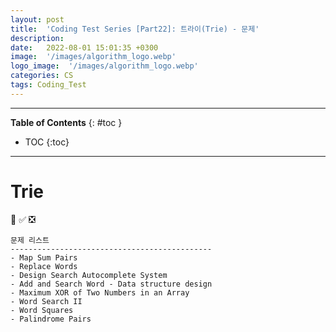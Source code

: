```yaml
---
layout: post
title:  'Coding Test Series [Part22]: 트라이(Trie) - 문제'
description: 
date:   2022-08-01 15:01:35 +0300
image:  '/images/algorithm_logo.webp'
logo_image:  '/images/algorithm_logo.webp'
categories: CS
tags: Coding_Test
---
```

---

**Table of Contents**
{: #toc }
*  TOC
{:toc}

---


# Trie


💟 ✅ ❎   

```
문제 리스트
---------------------------------------------
- Map Sum Pairs
- Replace Words
- Design Search Autocomplete System
- Add and Search Word - Data structure design
- Maximum XOR of Two Numbers in an Array
- Word Search II
- Word Squares
- Palindrome Pairs
```

